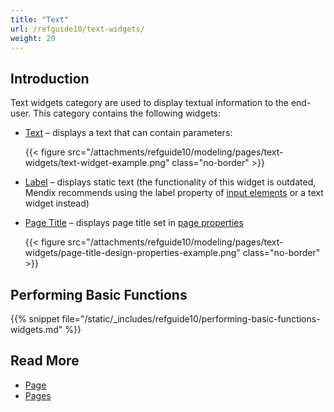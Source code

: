 ```yaml
---
title: "Text"
url: /refguide10/text-widgets/
weight: 20
---
```


## Introduction

Text widgets category are used to display textual information to the end-user. This category contains the following widgets:

* [Text](/refguide10/text/) – displays a text that can contain parameters:

    {{< figure src="/attachments/refguide10/modeling/pages/text-widgets/text-widget-example.png" class="no-border" >}}

* [Label](/refguide10/label/) – displays static text (the functionality of this widget is outdated, Mendix recommends using the label property of [input elements](/refguide10/input-widgets/) or a text widget instead) 
* [Page Title](/refguide10/page-title/) – displays page title set in [page properties](/refguide10/page-properties/#title)

    {{< figure src="/attachments/refguide10/modeling/pages/text-widgets/page-title-design-properties-example.png" class="no-border" >}}

## Performing Basic Functions

{{% snippet file="/static/_includes/refguide10/performing-basic-functions-widgets.md" %}}

## Read More

* [Page](/refguide10/page/)
* [Pages](/refguide10/pages/)
